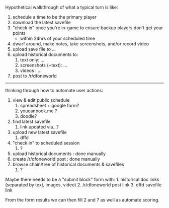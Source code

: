 Hypothetical walkthrough of what a typical turn is like:

1. schedule a time to be the primary player
2. download the latest savefile
3. "check in" once you're in-game to ensure backup players don't get your points
    * within 24hrs of your scheduled time
3. dwarf around, make notes, take screenshots, and/or record video
4. upload save file to ...
5. upload historical documents to:
    1. text only: ...
    2. screenshots (+text): ...
    3. videos : ...
6. post to /r/dfoneworld 

---------------

thinking through how to automate user actions:

1. view & edit public schedule
    1. spreadsheet + google form? 
    2. youcanbook.me ? 
    3. doodle?
2. find latest savefile
    1. link updated via...?
3. upload new latest savefile
    1. dffd
4. "check in" to scheduled session
    1. ?
5. upload historical documents : done manually
6. create /r/dfoneworld post : done manually
7. browse chain/tree of historical documents & savefiles
    1. ?

Maybe there needs to be a "submit block" form with:
    1. historical doc links (separated by text, images, video)
    2. /r/dfoneworld post link
    3. dffd savefile link
    
 From the form results we can then fill 2 and 7 as well as automate scoring.
